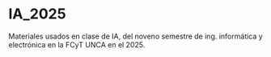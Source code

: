 # IA_2025
Materiales usados en clase de IA, del noveno semestre de ing. informática y electrónica en la FCyT UNCA en el 2025. 
